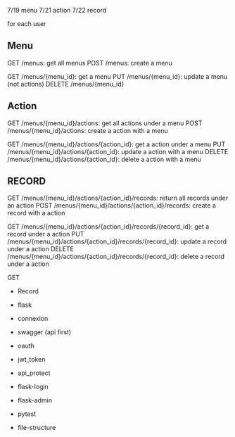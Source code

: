 7/19 menu
7/21 action
7/22 record

for each user

## Menu

GET /menus: get all menus
POST /menus: create a menu

GET /menus/{menu_id}: get a menu
PUT /menus/{menu_id}: update a menu (not actions)
DELETE /menus/{menu_id}

## Action

GET /menus/{menu_id}/actions: get all actions under a menu
POST /menus/{menu_id}/actions: create a action with a menu

GET /menus/{menu_id}/actions/{action_id}: get a action under a menu
PUT /menus/{menu_id}/actions/{action_id}: update a action with a menu
DELETE /menus/{menu_id}/actions/{action_id}: delete a action with a menu

## RECORD

GET /menus/{menu_id}/actions/{action_id}/records: return all records under an action
POST /menus/{menu_id}/actions/{action_id}/records: create a record with a action

GET /menus/{menu_id}/actions/{action_id}/records/{record_id}: get a record under a action
PUT /menus/{menu_id}/actions/{action_id}/records/{record_id}: update a record under a action
DELETE /menus/{menu_id}/actions/{action_id}/records/{record_id}: delete a record under a action

GET

- Record

- flask
- connexion
- swagger (api first)
- oauth
- jwt_token
- api_protect
- flask-login
- flask-admin
- pytest
- file-structure
